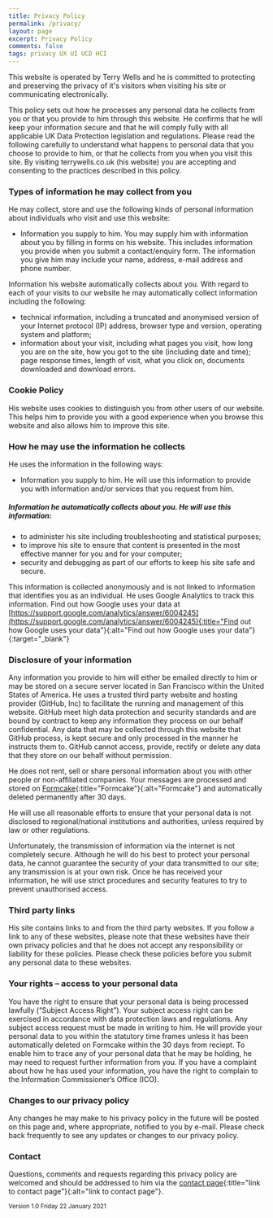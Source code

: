 ```yaml
---
title: Privacy Policy
permalink: /privacy/
layout: page
excerpt: Privacy Policy
comments: false
tags: privacy UX UI UCD HCI
---
```


This website is operated by Terry Wells and he is committed to protecting and preserving the privacy of it's visitors when visiting his site or communicating electronically.

This policy sets out how he processes any personal data he collects from you or that you provide to him through this website. He confirms that he will keep your information secure and that he will comply fully with all applicable UK Data Protection legislation and regulations. Please read the following carefully to understand what happens to personal data that you choose to provide to him, or that he collects from you when you visit this site. By visiting terrywells.co.uk (his website) you are accepting and consenting to the practices described in this policy.

### Types of information he may collect from you
He may collect, store and use the following kinds of personal information about individuals who visit and use this website:

* Information you supply to him. You may supply him with information about you by filling in forms on his website. This includes information you provide when you submit a contact/enquiry form. The information you give him may include your name, address, e-mail address and phone number.

Information his website automatically collects about you. With regard to each of your visits to our website he may automatically collect information including the following:

* technical information, including a truncated and anonymised version of your Internet protocol (IP) address, browser type and version, operating system and platform;
* information about your visit, including what pages you visit, how long you are on the site, how you got to the site (including date and time); page response times, length of visit, what you click on, documents downloaded and download errors.

### Cookie Policy

His website uses cookies to distinguish you from other users of our website. This helps him to provide you with a good experience when you browse this website and also allows him to improve this site.

### How he may use the information he collects

He uses the information in the following ways:
* Information you supply to him. He will use this information to provide you with information and/or services that you request from him.

##### Information he automatically collects about you. He will use this information:

* to administer his site including troubleshooting and statistical purposes;
* to improve his site to ensure that content is presented in the most effective manner for you and for your computer;
* security and debugging as part of our efforts to keep his site safe and secure.

This information is collected anonymously and is not linked to information that identifies you as an individual. He uses Google Analytics to track this information. Find out how Google uses your data at [https://support.google.com/analytics/answer/6004245](https://support.google.com/analytics/answer/6004245){:title="Find out how Google uses your data"}{:alt="Find out how Google uses your data"}{:target="_blank"}

### Disclosure of your information
Any information you provide to him will either be emailed directly to him or may be stored on a secure server located in San Francisco within the United States of America. He uses a trusted third party website and hosting provider (GitHub, Inc) to facilitate the running and management of this website. GitHub meet high data protection and security standards and are bound by contract to keep any information they process on our behalf confidential. Any data that may be collected through this website that GitHub process, is kept secure and only processed in the manner he instructs them to. GitHub cannot access, provide, rectify or delete any data that they store on our behalf without permission.

He does not rent, sell or share personal information about you with other people or non-affiliated companies. Your messages are processed and stored on [Formcake](https://formcake.com/){:title="Formcake"}{:alt="Formcake"} and automatically deleted permanently after 30 days.

He will use all reasonable efforts to ensure that your personal data is not disclosed to regional/national institutions and authorities, unless required by law or other regulations.

Unfortunately, the transmission of information via the internet is not completely secure. Although he will do his best to protect your personal data, he cannot guarantee the security of your data transmitted to our site; any transmission is at your own risk. Once he has received your information, he will use strict procedures and security features to try to prevent unauthorised access.

### Third party links
His site contains links to and from the third party websites. If you follow a link to any of these websites, please note that these websites have their own privacy policies and that he does not accept any responsibility or liability for these policies. Please check these policies before you submit any personal data to these websites.

### Your rights – access to your personal data
You have the right to ensure that your personal data is being processed lawfully (“Subject Access Right”). Your subject access right can be exercised in accordance with data protection laws and regulations. Any subject access request must be made in writing to him. He will provide your personal data to you within the statutory time frames unless it has been automatically deleted on Formcake within the 30 days from reciept. To enable him to trace any of your personal data that he may be holding, he may need to request further information from you. If you have a complaint about how he has used your information, you have the right to complain to the Information Commissioner’s Office (ICO).

### Changes to our privacy policy
Any changes he may make to his privacy policy in the future will be posted on this page and, where appropriate, notified to you by e-mail. Please check back frequently to see any updates or changes to our privacy policy.

### Contact
Questions, comments and requests regarding this privacy policy are welcomed and should be addressed to him via the [contact page](/contact/){:title="link to contact page"}{:alt="link to contact page"}.

<small>Version 1.0 Friday 22 January 2021</small>